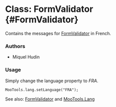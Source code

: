 Class: FormValidator {#FormValidator}
=====================================

Contains the messages for [FormValidator][] in French.

### Authors

* Miquel Hudin

### Usage

Simply change the language property to *FRA*.

	MooTools.lang.setLanguage("FRA");

See also: [FormValidator][] and [MooTools.Lang][]

[FormValidator]: http://www.mootools.net/docs/more/Forms/FormValidator#FormValidator
[MooTools.Lang]: http://www.mootools.net/docs/more/Core/MooTools.Lang